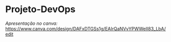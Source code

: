 # Projeto-DevOps

*Apresentação no canva:*  
https://www.canva.com/design/DAFxDTGSs1g/EAIrQaNVvYPWWeII83_LbA/edit
